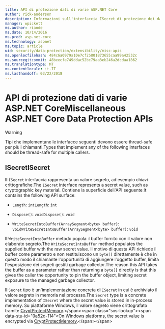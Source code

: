 ```yaml
---
title: API di protezione dati di varie ASP.NET Core
author: rick-anderson
description: Informazioni sull'interfaccia ISecret di protezione dei dati di ASP.NET Core.
manager: wpickett
ms.author: riande
ms.date: 10/14/2016
ms.prod: asp.net-core
ms.technology: aspnet
ms.topic: article
uid: security/data-protection/extensibility/misc-apis
ms.openlocfilehash: 484c6a0979a10e7cf2b801873655caa99a42532c
ms.sourcegitcommit: 48beecfe749ddac52bc79aa3eb246a2dcdaa1862
ms.translationtype: MT
ms.contentlocale: it-IT
ms.lasthandoff: 03/22/2018
---
```

# <a name="miscellaneous-aspnet-core-data-protection-apis"></a><span data-ttu-id="0a52d-103">API di protezione dati di varie ASP.NET Core</span><span class="sxs-lookup"><span data-stu-id="0a52d-103">Miscellaneous ASP.NET Core Data Protection APIs</span></span>

<a name="data-protection-extensibility-mics-apis"></a>

>[!WARNING]
> <span data-ttu-id="0a52d-104">Tipi che implementano le interfacce seguenti devono essere thread-safe per più i chiamanti.</span><span class="sxs-lookup"><span data-stu-id="0a52d-104">Types that implement any of the following interfaces should be thread-safe for multiple callers.</span></span>

## <a name="isecret"></a><span data-ttu-id="0a52d-105">ISecret</span><span class="sxs-lookup"><span data-stu-id="0a52d-105">ISecret</span></span>

<span data-ttu-id="0a52d-106">Il `ISecret` interfaccia rappresenta un valore segreto, ad esempio chiavi crittografiche.</span><span class="sxs-lookup"><span data-stu-id="0a52d-106">The `ISecret` interface represents a secret value, such as cryptographic key material.</span></span> <span data-ttu-id="0a52d-107">Contiene la superficie dell'API seguente:</span><span class="sxs-lookup"><span data-stu-id="0a52d-107">It contains the following API surface:</span></span>

* <span data-ttu-id="0a52d-108">`Length`: `int`</span><span class="sxs-lookup"><span data-stu-id="0a52d-108">`Length`: `int`</span></span>

* <span data-ttu-id="0a52d-109">`Dispose()`: `void`</span><span class="sxs-lookup"><span data-stu-id="0a52d-109">`Dispose()`: `void`</span></span>

* <span data-ttu-id="0a52d-110">`WriteSecretIntoBuffer(ArraySegment<byte> buffer)`: `void`</span><span class="sxs-lookup"><span data-stu-id="0a52d-110">`WriteSecretIntoBuffer(ArraySegment<byte> buffer)`: `void`</span></span>

<span data-ttu-id="0a52d-111">Il `WriteSecretIntoBuffer` metodo popola il buffer fornito con il valore non elaborato segreto.</span><span class="sxs-lookup"><span data-stu-id="0a52d-111">The `WriteSecretIntoBuffer` method populates the supplied buffer with the raw secret value.</span></span> <span data-ttu-id="0a52d-112">Il motivo di questa API richiede il buffer come parametro e non restituiscono un `byte[]` direttamente è che in questo modo il chiamante l'opportunità di aggiungere l'oggetto buffer, limita l'esposizione dei segreti gestiti garbage collector.</span><span class="sxs-lookup"><span data-stu-id="0a52d-112">The reason this API takes the buffer as a parameter rather than returning a `byte[]` directly is that this gives the caller the opportunity to pin the buffer object, limiting secret exposure to the managed garbage collector.</span></span>

<span data-ttu-id="0a52d-113">Il `Secret` tipo è un'implementazione concreta di `ISecret` in cui è archiviato il valore segreto in memoria nel processo.</span><span class="sxs-lookup"><span data-stu-id="0a52d-113">The `Secret` type is a concrete implementation of `ISecret` where the secret value is stored in in-process memory.</span></span> <span data-ttu-id="0a52d-114">Su piattaforme Windows, il valore segreto viene crittografato tramite [CryptProtectMemory](https://msdn.microsoft.com/library/windows/desktop/aa380262(v=vs.85).aspx).</span><span class="sxs-lookup"><span data-stu-id="0a52d-114">On Windows platforms, the secret value is encrypted via [CryptProtectMemory](https://msdn.microsoft.com/library/windows/desktop/aa380262(v=vs.85).aspx).</span></span>
